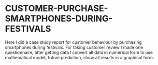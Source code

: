 # CUSTOMER-PURCHASE-SMARTPHONES-DURING-FESTIVALS
Here I did a case study report for customer behaviour by purchasing smartphones during festivals. For taking customer review I made one questionnaire, after getting data I convert all data in numerical form to use mathematical model, future prediction, show all results in a graphical form.
